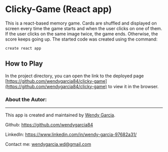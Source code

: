 # Clicky-Game (React app)

This is a react-based memory game. Cards are shuffled and displayed on screen every time the game starts and when the user clicks on one of them. If the user clicks on the same image twice, the game ends. Otherwise, the score keeps going up. The started code was created using the command:

```
create react app
```

## How to Play

In the project directory, you can open the link to the deployed page [https://github.com/wendygarcia84/clicky-game](https://github.com/wendygarcia84/clicky-game) to view it in the browser.

### About the Autor:
___

This app is created and maintained by [Wendy Garcia](https://wendygarcia.net).

Github: https://github.com/wendygarcia84

LinkedIn: https://www.linkedin.com/in/wendy-garcia-97682a31/

Contact me: [wendygarcia.wd@gmail.com](mailto:wendygarcia.wd@gmail.com)